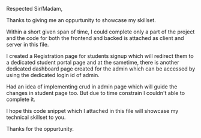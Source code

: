 Respected Sir/Madam,

Thanks to giving me an oppurtunity to showcase my skillset.

Within a short given span of time, I could complete only a part of the project and the code for both the frontend and backed is attached as client and server in this file.

I created a Registration page for students signup which will redirect them to a dedicated student portal page and at the sametime, there is another dedicated dashboard page 
created for the admin which can be accessed by using the dedicated login id of admin.

Had an idea of implementing crud in admin page which will guide the changes in student page too. But due to time constrain I couldn't able to complete it.

I hope this code snippet which I attached in this file will showcase my technical skillset to you.

Thanks for the oppurtunity.
 
